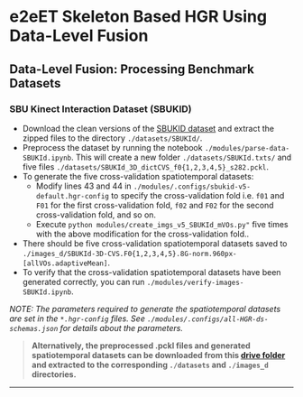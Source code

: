 # e2eET Skeleton Based HGR Using Data-Level Fusion

## Data-Level Fusion: Processing Benchmark Datasets

### **SBU Kinect Interaction Dataset (SBUKID)**
   - Download the clean versions of the [SBUKID dataset](https://vision.cs.stonybrook.edu/~kiwon/Datasets/SBU_Kinect_Interactions/README.txt) and extract the zipped files to the directory `./datasets/SBUKId/`.
   - Preprocess the dataset by running the notebook `./modules/parse-data-SBUKId.ipynb`. This will create a new folder `./datasets/SBUKId.txts/` and five files `./datasets/SBUKId_3D_dictCVS_f0{1,2,3,4,5}_s282.pckl`.
   - To generate the five cross-validation spatiotemporal datasets:
      - Modify lines 43 and 44 in `./modules/.configs/sbukid-v5-default.hgr-config` to specify the cross-validation fold i.e. `f01` and `F01` for the first cross-validation fold, `f02` and `F02` for the second cross-validation fold, and so on.
      - Execute `python modules/create_imgs_v5_SBUKId_mVOs.py"` five times with the above modification for the cross-validation fold..
   - There should be five cross-validation spatiotemporal datasets saved to `./images_d/SBUKId-3D-CVS.F0{1,2,3,4,5}.8G-norm.960px-[allVOs.adaptiveMean]`.
   - To verify that the cross-validation spatiotemporal datasets have been generated correctly, you can run `./modules/verify-images-SBUKId.ipynb`.

*NOTE: The parameters required to generate the spatiotemporal datasets are set in the `*.hgr-config` files. See `./modules/.configs/all-HGR-ds-schemas.json` for details about the parameters.*

> **Alternatively, the preprocessed .pckl files and generated spatiotemporal datasets can be downloaded from this [drive folder](https://drive.google.com/drive/u/0/folders/1BvoxkRDBK86A3_oNdQrnC8TLvp4l0W9x) and extracted to the corresponding `./datasets` and `./images_d` directories.**

<hr>
